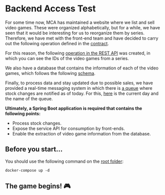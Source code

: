# Backend Access Test
For some time now, MCA has maintained a website where we list and sell video games. These were organized alphabetically, but for a while, we have seen that it would be interesting for us to reorganize them by series. Therefore, we have met with the front-end team and have decided to carry out the following operation defined in the [contract](../src/main/resources/videoGames.yaml).

For this reason, the following [operation in the REST API](../src/main/resources/gameSagaApi.yaml) was created, in which you can see the IDs of the video games from a series.

We also have a database that contains the information of each of the video games, which follows the following [schema](../src/main/resources/schema.sql).

Finally, to process data and stay updated due to possible sales, we have provided a real-time messaging system in which there is [a queue](../src/main/resources/application.properties) where stock changes are notified as of today. For this, [here](../src/main/resources/schema.sql) is the current day and the name of the queue.

**Ultimately, a Spring Boot application is required that contains the following points:**

- Process stock changes.
- Expose the service API for consumption by front-ends.
- Enable the extraction of video game information from the database.

## Before you start...
You should use the following command on the [root folder](../docker-compose.yml):

`docker-compose up -d`

## The game begins! 🎮